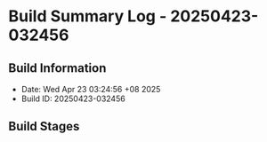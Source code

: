 # Build Summary Log - 20250423-032456

## Build Information
- Date: Wed Apr 23 03:24:56 +08 2025
- Build ID: 20250423-032456

## Build Stages

